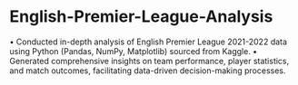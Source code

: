 # English-Premier-League-Analysis
• Conducted in-depth analysis of English Premier League 2021-2022 data using Python (Pandas, NumPy, Matplotlib) sourced from Kaggle.
• Generated comprehensive insights on team performance, player statistics, and match outcomes, facilitating data-driven decision-making
 processes.
